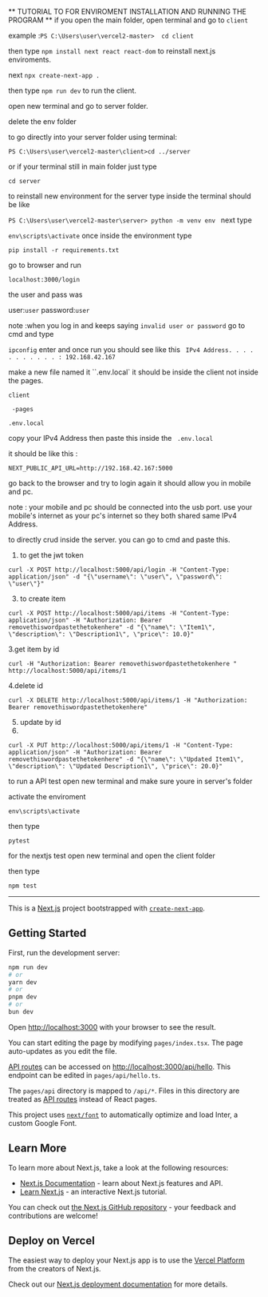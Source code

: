 ** TUTORIAL TO FOR ENVIROMENT INSTALLATION AND RUNNING THE PROGRAM **
if you open the main folder, open terminal and go to ``client``

example :``PS C:\Users\user\vercel2-master>  cd client``

then type ``npm install next react react-dom`` to reinstall next.js enviroments.

next ``npx create-next-app .``

then type ``npm run dev`` to run the client.

open new terminal and go to server folder.

delete the env folder

to go directly into your server folder using terminal:

``PS C:\Users\user\vercel2-master\client>cd ../server``

or if your terminal still in main folder just type

``cd server``


to reinstall new environment for the server type inside the terminal should be like

``PS C:\Users\user\vercel2-master\server> python -m venv env ``
next type

``env\scripts\activate`` 
once inside the environment type

``pip install -r requirements.txt``

go to browser and run 

``localhost:3000/login``

the user and pass was 

user:``user`` password:``user``

note :when you log in and keeps saying ``invalid user or password`` go to cmd and type

``ipconfig`` enter and once run you should see like this `` IPv4 Address. . . . . . . . . . . : 192.168.42.167``

make a new file named it ``.env.local` it should be inside the client not inside the pages.

``client``

   `` -pages``
    
 ``.env.local``
 
copy your IPv4 Address then paste this inside the  `` .env.local``

it should be like this :


``NEXT_PUBLIC_API_URL=http://192.168.42.167:5000``

go back to the browser and try to login again it should allow you in mobile and pc.

note : your mobile and pc should be connected into the usb port. use your mobile's internet as your pc's internet so they both shared same IPv4 Address.

to directly crud inside the server. you can go to cmd and paste this.

1.  to get the jwt token
   
``curl -X POST http://localhost:5000/api/login -H "Content-Type: application/json" -d "{\"username\": \"user\", \"password\": \"user\"}"``

3. to create item
   
``curl -X POST http://localhost:5000/api/items -H "Content-Type: application/json" -H "Authorization: Bearer removethiswordpastethetokenhere" -d "{\"name\": \"Item1\", \"description\": \"Description1\", \"price\": 10.0}"``

3.get item by id

``curl -H "Authorization: Bearer removethiswordpastethetokenhere " http://localhost:5000/api/items/1``

4.delete id

``curl -X DELETE http://localhost:5000/api/items/1 -H "Authorization: Bearer removethiswordpastethetokenhere"``

5. update by id
6. 
``curl -X PUT http://localhost:5000/api/items/1 -H "Content-Type: application/json" -H "Authorization: Bearer removethiswordpastethetokenhere" -d "{\"name\": \"Updated Item1\", \"description\": \"Updated Description1\", \"price\": 20.0}"``

to run a API test open new terminal and make sure youre in server's folder

activate the enviroment

``env\scripts\activate``

then type 

``pytest``

for the nextjs test open new terminal and open the client folder

then type

``npm test``

----

This is a [Next.js](https://nextjs.org/) project bootstrapped with [`create-next-app`](https://github.com/vercel/next.js/tree/canary/packages/create-next-app).

## Getting Started

First, run the development server:

```bash
npm run dev
# or
yarn dev
# or
pnpm dev
# or
bun dev
```

Open [http://localhost:3000](http://localhost:3000) with your browser to see the result.

You can start editing the page by modifying `pages/index.tsx`. The page auto-updates as you edit the file.

[API routes](https://nextjs.org/docs/api-routes/introduction) can be accessed on [http://localhost:3000/api/hello](http://localhost:3000/api/hello). This endpoint can be edited in `pages/api/hello.ts`.

The `pages/api` directory is mapped to `/api/*`. Files in this directory are treated as [API routes](https://nextjs.org/docs/api-routes/introduction) instead of React pages.

This project uses [`next/font`](https://nextjs.org/docs/basic-features/font-optimization) to automatically optimize and load Inter, a custom Google Font.

## Learn More

To learn more about Next.js, take a look at the following resources:

- [Next.js Documentation](https://nextjs.org/docs) - learn about Next.js features and API.
- [Learn Next.js](https://nextjs.org/learn) - an interactive Next.js tutorial.

You can check out [the Next.js GitHub repository](https://github.com/vercel/next.js/) - your feedback and contributions are welcome!

## Deploy on Vercel

The easiest way to deploy your Next.js app is to use the [Vercel Platform](https://vercel.com/new?utm_medium=default-template&filter=next.js&utm_source=create-next-app&utm_campaign=create-next-app-readme) from the creators of Next.js.

Check out our [Next.js deployment documentation](https://nextjs.org/docs/deployment) for more details.

